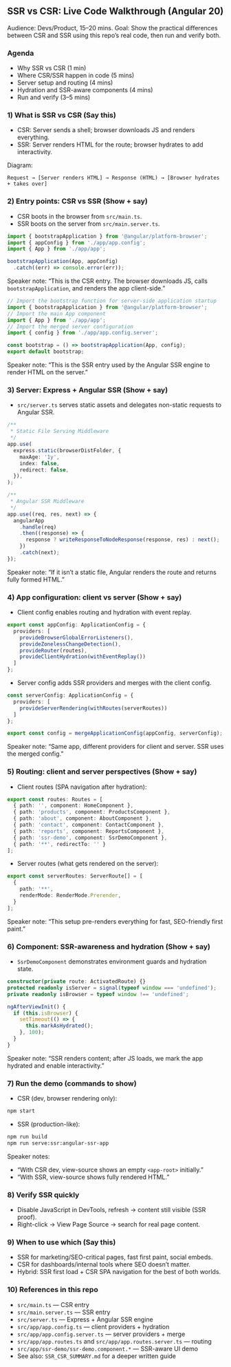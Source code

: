 ## SSR vs CSR: Live Code Walkthrough (Angular 20)

Audience: Devs/Product, 15–20 mins. Goal: Show the practical differences between CSR and SSR using this repo’s real code, then run and verify both.

### Agenda
- Why SSR vs CSR (1 min)
- Where CSR/SSR happen in code (5 mins)
- Server setup and routing (4 mins)
- Hydration and SSR-aware components (4 mins)
- Run and verify (3–5 mins)

### 1) What is SSR vs CSR (Say this)
- CSR: Server sends a shell; browser downloads JS and renders everything.
- SSR: Server renders HTML for the route; browser hydrates to add interactivity.

Diagram:
```
Request → [Server renders HTML] → Response (HTML) → [Browser hydrates + takes over]
```

### 2) Entry points: CSR vs SSR (Show + say)
- CSR boots in the browser from `src/main.ts`.
- SSR boots on the server from `src/main.server.ts`.

```1:6:src/main.ts
import { bootstrapApplication } from '@angular/platform-browser';
import { appConfig } from './app/app.config';
import { App } from './app/app';

bootstrapApplication(App, appConfig)
  .catch((err) => console.error(err));
```

Speaker note: “This is the CSR entry. The browser downloads JS, calls `bootstrapApplication`, and renders the app client-side.”

```1:8:src/main.server.ts
// Import the bootstrap function for server-side application startup
import { bootstrapApplication } from '@angular/platform-browser';
// Import the main App component
import { App } from './app/app';
// Import the merged server configuration
import { config } from './app/app.config.server';

const bootstrap = () => bootstrapApplication(App, config);
export default bootstrap;
```

Speaker note: “This is the SSR entry used by the Angular SSR engine to render HTML on the server.”

### 3) Server: Express + Angular SSR (Show + say)
- `src/server.ts` serves static assets and delegates non-static requests to Angular SSR.

```40:58:src/server.ts
/**
 * Static File Serving Middleware
 */
app.use(
  express.static(browserDistFolder, {
    maxAge: '1y',
    index: false,
    redirect: false,
  }),
);
```

```60:82:src/server.ts
/**
 * Angular SSR Middleware
 */
app.use((req, res, next) => {
  angularApp
    .handle(req)
    .then((response) => {
      response ? writeResponseToNodeResponse(response, res) : next();
    })
    .catch(next);
});
```

Speaker note: “If it isn’t a static file, Angular renders the route and returns fully formed HTML.”

### 4) App configuration: client vs server (Show + say)
- Client config enables routing and hydration with event replay.

```21:39:src/app/app.config.ts
export const appConfig: ApplicationConfig = {
  providers: [
    provideBrowserGlobalErrorListeners(),
    provideZonelessChangeDetection(),
    provideRouter(routes),
    provideClientHydration(withEventReplay())
  ]
};
```

- Server config adds SSR providers and merges with the client config.

```19:24:src/app/app.config.server.ts
const serverConfig: ApplicationConfig = {
  providers: [
    provideServerRendering(withRoutes(serverRoutes))
  ]
};
```

```36:36:src/app/app.config.server.ts
export const config = mergeApplicationConfig(appConfig, serverConfig);
```

Speaker note: “Same app, different providers for client and server. SSR uses the merged config.”

### 5) Routing: client and server perspectives (Show + say)
- Client routes (SPA navigation after hydration):

```30:47:src/app/app.routes.ts
export const routes: Routes = [
  { path: '', component: HomeComponent },
  { path: 'products', component: ProductsComponent },
  { path: 'about', component: AboutComponent },
  { path: 'contact', component: ContactComponent },
  { path: 'reports', component: ReportsComponent },
  { path: 'ssr-demo', component: SsrDemoComponent },
  { path: '**', redirectTo: '' }
];
```

- Server routes (what gets rendered on the server):

```14:23:src/app/app.routes.server.ts
export const serverRoutes: ServerRoute[] = [
  {
    path: '**',
    renderMode: RenderMode.Prerender,
  }
];
```

Speaker note: “This setup pre-renders everything for fast, SEO-friendly first paint.”

### 6) Component: SSR-awareness and hydration (Show + say)
- `SsrDemoComponent` demonstrates environment guards and hydration state.

```80:90:src/app/ssr-demo/ssr-demo.component.ts
constructor(private route: ActivatedRoute) {}
protected readonly isServer = signal(typeof window === 'undefined');
private readonly isBrowser = typeof window !== 'undefined';
```

```220:231:src/app/ssr-demo/ssr-demo.component.ts
ngAfterViewInit() {
  if (this.isBrowser) {
    setTimeout(() => {
      this.markAsHydrated();
    }, 100);
  }
}
```

Speaker note: “SSR renders content; after JS loads, we mark the app hydrated and enable interactivity.”

### 7) Run the demo (commands to show)
- CSR (dev, browser rendering only):
```bash
npm start
```

- SSR (production-like):
```bash
npm run build
npm run serve:ssr:angular-ssr-app
```

Speaker notes:
- “With CSR dev, view-source shows an empty `<app-root>` initially.”
- “With SSR, view-source shows fully rendered HTML.”

### 8) Verify SSR quickly
- Disable JavaScript in DevTools, refresh → content still visible (SSR proof).
- Right-click → View Page Source → search for real page content.

### 9) When to use which (Say this)
- SSR for marketing/SEO-critical pages, fast first paint, social embeds.
- CSR for dashboards/internal tools where SEO doesn’t matter.
- Hybrid: SSR first load + CSR SPA navigation for the best of both worlds.

### 10) References in this repo
- `src/main.ts` — CSR entry
- `src/main.server.ts` — SSR entry
- `src/server.ts` — Express + Angular SSR engine
- `src/app/app.config.ts` — client providers + hydration
- `src/app/app.config.server.ts` — server providers + merge
- `src/app/app.routes.ts` and `src/app/app.routes.server.ts` — routing
- `src/app/ssr-demo/ssr-demo.component.*` — SSR-aware UI demo
- See also: `SSR_CSR_SUMMARY.md` for a deeper written guide



